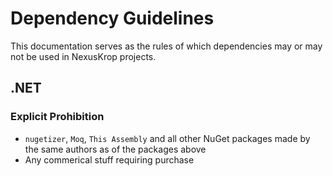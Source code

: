 # Dependency Guidelines

This documentation serves as the rules of which dependencies may or may not be used in NexusKrop projects.

## .NET

### Explicit Prohibition

- `nugetizer`, `Moq`, `This Assembly` and all other NuGet packages made by the same authors as of the packages above
- Any commerical stuff requiring purchase
